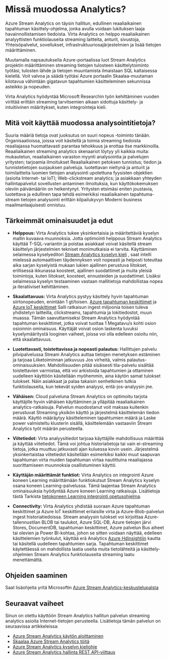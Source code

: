 <properties 
    pageTitle="Johdanto Stream Analytics | Microsoft Azure" 
    description="Lisätietoja Stream Analytics hallittujen palvelu, jonka avulla voit analysoida asioita Internet (IoT) streaming tietoja reaaliajassa." 
    keywords="Analytics palveluna hallitun services, stream käsittely, analytics-tietovirta, mikä on stream analytics"
    services="stream-analytics" 
    documentationCenter="" 
    authors="jeffstokes72" 
    manager="jhubbard" 
    editor="cgronlun"/>

<tags 
    ms.service="stream-analytics" 
    ms.devlang="na" 
    ms.topic="get-started-article" 
    ms.tgt_pltfrm="na" 
    ms.workload="data-services" 
    ms.date="09/26/2016" 
    ms.author="jeffstok"/>


# <a name="what-is-stream-analytics"></a>Missä muodossa Analytics?

Azure Stream Analytics on täysin hallitun, edullinen reaaliaikainen tapahtuman käsittely-ohjelma, jonka avulla voidaan lukituksen laaja havainnollistamisen tiedoista. Virta Analytics on helppo reaaliaikainen analyyttisten funktiolauseita streaming laitteita, anturit, sivustoja, Yhteisöpalvelut, sovellukset, infrastruktuuriosajärjestelmien ja lisää tietojen määrittäminen.

Muutamalla napsautuksella Azure-portaalissa luot Stream Analytics projektin määrittäminen streaming tietojen tulosteen käsittelytoiminto työtäsi, tulosten lähde ja tietojen muuntamista ilmaistaan SQL kaltaisessa kielellä. Voit valvoa ja säädä työtäsi Azure portaalin Skaalaa-muutaman kilotavua vähintään gigatavun tapahtumien käsitteleminen sekunnissa asteikko ja nopeuden.

Virta Analytics hyödyntää Microsoft Researchin työn kehittäminen vuoden virittää erittäin streaming tarvitsemien aikaan sidottuja käsittely- ja intuitiivinen määritykset, kuten integrointeja kieli.

## <a name="what-can-i-use-stream-analytics-for"></a>Mitä voit käyttää muodossa analysointitietoja?
Suuria määriä tietoja ovat juoksutus on suuri nopeus ‑toiminto tänään. Organisaatioissa, joissa voit käsitellä ja toimia streaming tiedoista reaaliajassa huomattavasti parantaa tehokkuus ja erottaa itse markkinoilla. Reaaliaikainen streaming analytics skenaariot löytyy yli kaikkia muita: mukautetun, reaaliaikainen varaston myynti analysointia ja palvelujen yritysten; tarjoamia ilmoitukset Reaaliaikainen petoksen tunnistus; tiedon ja tunnistetietojen suojauksen palveluja. luotettavan nieltynä ja anturit ja toimilaitteita luomien tietojen analysointi upotettuna fyysisten objektien (asioita Internet- tai IoT); Web-clickstream analytics; ja asiakkaan yhteyden hallintapalvelut sovellusten antaminen ilmoituksia, kun käyttökokemuksen oleviin päivämääriin on heikentynyt. Yritysten etsimäsi eniten joustavia, luotettava ja edullinen tapa tehdä esimerkiksi reaaliaikainen tapahtuma-stream tietojen analysointi erittäin kilpailukyvyn Moderni business maailmanlaajuisesti onnistuu.

## <a name="key-capabilities-and-benefits"></a>Tärkeimmät ominaisuudet ja edut
-   **Helppous:** Virta Analytics tukee yksinkertaisia ja määritettäviä kyselyn mallin kuvaava muunnoksia. Jotta optimointi helppous Stream Analytics käyttää T-SQL-variantin ja poistaa asiakkaat voivat käsitellä stream käsittelyn järjestelmien tekniset monimutkaisia ei tarvita. Käyttäminen selaimessa kyselyeditori [Stream Analytics kyselyn kieli](https://msdn.microsoft.com/library/azure/dn834998.aspx) , saat intelli mielessä automaattisen täydennyksen voit nopeasti ja helposti toteuttaa aika sarjan kyselyistä mukaan lukien ajallinen perustuva liitokset, erillisessä ikkunassa koosteet, ajallinen suodattimet ja muita yleisiä toimintoja, kuten liitokset, koosteet, ennusteiden ja suodattimet. Lisäksi selaimessa kyselyn testaaminen vastaan mallitietoja mahdollistaa nopea ja iteratiiviset kehittäminen.  

-   **Skaalattavuus:** Virta Analytics pystyy käsittely hyvin tapahtuman siirtonopeuden, enintään 1 gt/toisen. [Azure tapahtuman keskittimet](https://azure.microsoft.com/services/event-hubs/) ja [Azure IoT keskittimet](https://azure.microsoft.com/services/iot-hub/) Salli ratkaisun ingest miljoonia toisen tuleva yhdistetyn laitteilla, clickstreams, tapahtumia ja lokitiedostot, muun muassa. Tämän saavuttamiseksi Stream Analytics hyödyntää tapahtuman keskittimet, jotka voivat tuottaa 1 Megatavu/s kohti osion osioinnin ominaisuus. Käyttäjät voivat osion laskenta luvuksi kyselymääritystä looginen vaiheet, joissa voi olla edelleen osioitu niin, että skaalattavuus.  

-   **Luotettavasti, toistettavissa ja nopeasti palautus:** Hallittujen palvelu pilvipalvelussa Stream Analytics auttaa tietojen menetyksen estäminen ja tarjoaa Liiketoiminnan jatkuvuus Jos virheitä, valmis palautus-ominaisuuksien. Mahdollisuuden pitää sisäisesti tila-palvelu sisältää toistettavien varmistaa, että voi arkistoida tapahtumien ja ottaminen uudelleen käyttöön käsitellään myöhemmin, aina käytön samat tulokset tulokset. Näin asiakkaat ja palaa takaisin senhetkinen tutkia funktiolauseita, kun tekevät syiden analyysi, entä-jos-analyysin jne.  

-   **Vähäisen:** Cloud palveluna Stream Analytics on optimoitu tarjota käyttäjille hyvin vähäisen käyttäminen ja ylläpitää reaaliaikainen analytics-ratkaisuja. Palvelun muodostanut voit maksaa kuitenkin perustuvat Streaming yksikön käyttö ja järjestelmä käsittelemän tiedon määrä. Käyttö määräytyy käsitteleminen tapahtumien määrä ja Laske power valmisteltu klusterin sisällä, käsittelemään vastaaviin Stream Analytics työt määrän perusteella.  

-   **Viitetiedot:** Virta analyysitiedot tarjoaa käyttäjille mahdollisuus määrittää ja käyttää viitetiedot. Tämä voi johtua historiatietoja tai vain ei-streaming tietoja, jotka muuttuu jatkuvasti ajan kuluessa kovin usein. Järjestelmä yksinkertaistaa viitetiedot käsitellään esimerkiksi kaikki muut saapuvan tapahtuman virta muiden tapahtuman virtaa nautittuina reaaliajassa suorittamiseen muunnoksia osallistuminen käyttö.  

-   **Käyttäjän määrittämät funktiot:** Virta Analytics on integrointi Azure koneen Learning määrittämään funktiokutsut Stream Analytics kyselyn osana koneen Learning-palvelussa. Tämä laajentaa Stream Analytics ominaisuuksia hyödyntää Azure koneen Learning ratkaisuja. Lisätietoja tästä Tarkista [tietokoneen Learning integrointi opetusohjelma](stream-analytics-machine-learning-integration-tutorial.md).

-   **Connectivity:** Virta Analytics yhdistää suoraan Azure tapahtuman keskittimet ja Azure IoT keskittimet erilaisille virta ja Azure-Blob-palvelun ingest historiatiedoissa. Stream analyysin tulokset voi kirjoittaa Azure-tallennustilan BLOB tai taulukot, Azure SQL-DB, Azure tietojen järvi Stores, DocumentDB, tapahtuman keskittimet, Azure palvelun Bus aiheet tai olevien ja Power BI-kohtaa, johon se sitten voidaan näyttää, edelleen käsittelemien työnkulut, käyttää erä Analytics [Azure Hdinsightiin](https://azure.microsoft.com/services/hdinsight/) kautta tai käsitellä uudelleen tapahtumien sarja. Tapahtuman keskittimet käytettäessä on mahdollista laatia useita muita tietolähteitä ja käsittely-ohjelmien Stream Analytics funktiolauseita streaming laatu menettämättä.  

## <a name="get-help"></a>Ohjeiden saaminen
Saat lisäohjeita yritä Microsoftin [Azure Stream Analytics-keskustelupalsta](https://social.msdn.microsoft.com/Forums/en-US/home?forum=AzureStreamAnalytics)

## <a name="next-steps"></a>Seuraavat vaiheet
Sinun on otettu käyttöön Stream Analytics hallitun palvelun streaming analytics asioita Internet-tietojen perusteella. Lisätietoja tämän palvelun on seuraavissa artikkeleissa:

- [Azure Stream Analytics käytön aloittaminen](stream-analytics-get-started.md)
- [Skaalaa Azure Stream Analytics töitä](stream-analytics-scale-jobs.md)
- [Azure Stream Analytics kyselyn kieliohje](https://msdn.microsoft.com/library/azure/dn834998.aspx)
- [Azure Stream Analytics hallinta REST API-viittaus](https://msdn.microsoft.com/library/azure/dn835031.aspx)

